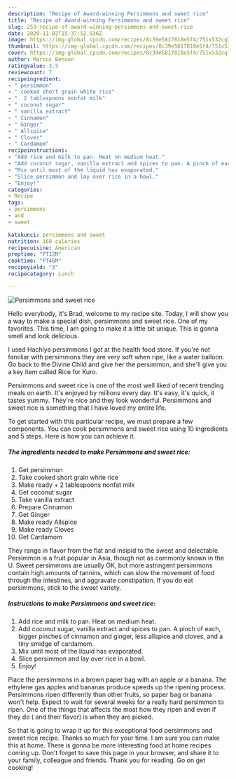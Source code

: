 ```yaml
---
description: "Recipe of Award-winning Persimmons and sweet rice"
title: "Recipe of Award-winning Persimmons and sweet rice"
slug: 253-recipe-of-award-winning-persimmons-and-sweet-rice
date: 2020-11-02T15:37:52.536Z
image: https://img-global.cpcdn.com/recipes/8c39e5817810e5f4/751x532cq70/persimmons-and-sweet-rice-recipe-main-photo.jpg
thumbnail: https://img-global.cpcdn.com/recipes/8c39e5817810e5f4/751x532cq70/persimmons-and-sweet-rice-recipe-main-photo.jpg
cover: https://img-global.cpcdn.com/recipes/8c39e5817810e5f4/751x532cq70/persimmons-and-sweet-rice-recipe-main-photo.jpg
author: Marcus Benson
ratingvalue: 3.5
reviewcount: 7
recipeingredient:
- " persimmon"
- " cooked short grain white rice"
- "  2 tablespoons nonfat milk"
- " coconut sugar"
- " vanilla extract"
- " Cinnamon"
- " Ginger"
- " Allspice"
- " Cloves"
- " Cardamom"
recipeinstructions:
- "Add rice and milk to pan. Heat on medium heat."
- "Add coconut sugar, vanilla extract and spices to pan. A pinch of each, bigger pinches of cinnamon and ginger, less allspice and cloves, and a tiny smidge of cardamom."
- "Mix until most of the liquid has evaporated."
- "Slice persimmon and lay over rice in a bowl."
- "Enjoy!"
categories:
- Recipe
tags:
- persimmons
- and
- sweet

katakunci: persimmons and sweet 
nutrition: 168 calories
recipecuisine: American
preptime: "PT12M"
cooktime: "PT46M"
recipeyield: "3"
recipecategory: Lunch

---
```



![Persimmons and sweet rice](https://img-global.cpcdn.com/recipes/8c39e5817810e5f4/751x532cq70/persimmons-and-sweet-rice-recipe-main-photo.jpg)

Hello everybody, it's Brad, welcome to my recipe site. Today, I will show you a way to make a special dish, persimmons and sweet rice. One of my favorites. This time, I am going to make it a little bit unique. This is gonna smell and look delicious.

I used Hachiya persimmons I got at the health food store. If you&#39;re not familiar with persimmons they are very soft when ripe, like a water balloon. Go back to the Divine Child and give her the persimmon, and she&#39;ll give you a key item called Rice for Kuro.

Persimmons and sweet rice is one of the most well liked of recent trending meals on earth. It's enjoyed by millions every day. It's easy, it's quick, it tastes yummy. They're nice and they look wonderful. Persimmons and sweet rice is something that I have loved my entire life.


To get started with this particular recipe, we must prepare a few components. You can cook persimmons and sweet rice using 10 ingredients and 5 steps. Here is how you can achieve it.

<!--inarticleads1-->

##### The ingredients needed to make Persimmons and sweet rice:

1. Get  persimmon
1. Take  cooked short grain white rice
1. Make ready  + 2 tablespoons nonfat milk
1. Get  coconut sugar
1. Take  vanilla extract
1. Prepare  Cinnamon
1. Get  Ginger
1. Make ready  Allspice
1. Make ready  Cloves
1. Get  Cardamom


They range in flavor from the flat and insipid to the sweet and delectable. Persimmon is a fruit popular in Asia, though not as commonly known in the U. Sweet persimmons are usually OK, but more astringent persimmons contain high amounts of tannins, which can slow the movement of food through the intestines, and aggravate constipation. If you do eat persimmons, stick to the sweet variety. 

<!--inarticleads2-->

##### Instructions to make Persimmons and sweet rice:

1. Add rice and milk to pan. Heat on medium heat.
1. Add coconut sugar, vanilla extract and spices to pan. A pinch of each, bigger pinches of cinnamon and ginger, less allspice and cloves, and a tiny smidge of cardamom.
1. Mix until most of the liquid has evaporated.
1. Slice persimmon and lay over rice in a bowl.
1. Enjoy!


Place the persimmons in a brown paper bag with an apple or a banana. The ethylene gas apples and bananas produce speeds up the ripening process. Persimmons ripen differently than other fruits, so paper bag or banana won&#39;t help. Expect to wait for several weeks for a really hard persimmon to ripen. One of the things that affects the most how they ripen and even if they do ( and their flavor) is when they are picked. 

So that is going to wrap it up for this exceptional food persimmons and sweet rice recipe. Thanks so much for your time. I am sure you can make this at home. There is gonna be more interesting food at home recipes coming up. Don't forget to save this page in your browser, and share it to your family, colleague and friends. Thank you for reading. Go on get cooking!
